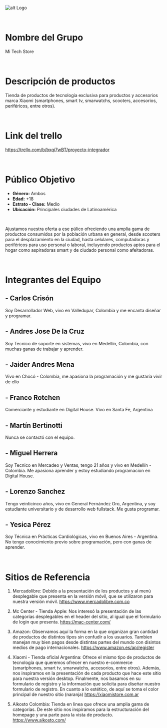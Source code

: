 ![alt Logo](https://i.ibb.co/M9dm0BR/Logo-Tech-Store.png)

<br />

# Nombre del Grupo
Mi Tech Store

<br />

# Descripción de productos
Tienda de productos de tecnología exclusiva para productos y accesorios marca Xiaomi (smartphones, smart tv, smarwatchs, scooters, accesorios, periféricos, entre otros).

<br />

# Link del trello
https://trello.com/b/bxqi7wBT/proyecto-integrador

<br />

# Público Objetivo

- **Género:** Ambos 
- **Edad:** +18
- **Estrato - Clase:** Medio
- **Ubicación:** Principales ciudades de Latinoamérica

<br />

Ajustamos nuestra oferta a ese púlico ofreciendo una amplia gama de productos consumidos por la población urbana en general, desde scooters para el desplazamiento en la ciudad, hasta celulares, computadoras y periféricos para uso personal o laboral, incluyendo productos aptos para el hogar como aspiradoras smart y de ciudado personal como afeitadoras.

<br />

# Integrantes del Equipo
## - Carlos Crisón
Soy Desarrollador Web, vivo en Valledupar, Colombia y me encanta diseñar y programar.

## - Andres Jose De la Cruz
Soy Tecnico de soporte en sistemas, vivo en Medellín, Colombia, con muchas ganas de trabajar y aprender.

## - Jaider Andres Mena
Vivo en Chocó - Colombia, me apasiona la programación y me gustaría vivir de ello

## - Franco Rotchen
Comerciante y estudiante en Digital House. Vivo en Santa Fe, Argentina

## - Martín Bertinotti
Nunca se contactó con el equipo.

## - Miguel Herrera
Soy Tecnico en Mercadeo y Ventas, tengo 21 años y vivo en Medellín - Colombia. Me apasiona aprender y estoy estudiando programacion en Digital House.

## - Lorenzo Sanchez
Tengo veinticinco años, vivo en General Fernández Oro, Argentina, y soy estudiante universitario y de desarrollo web fullstack. Me gusta programar.

## - Yesica Pérez
Soy Técnica en Prácticas Cardiológicas, vivo en Buenos Aires - Argentina. No tengo conocimiento previo sobre programación, pero con ganas de aprender.

<br />

# Sitios de Referencia
1. Mercadolibre: Debido a la presentación de los productos y al menú desplegable que presenta en la versión móvil, que se utilizaron para nuestra versión móvil. https://www.mercadolibre.com.co

2. Mc Center - Tienda Apple: Nos interesó la presentación de las categorías desplegables en el header del sitio, al igual que el formulario de login que presenta. https://mac-center.com/

3. Amazon: Observamos aquí la forma en la que organizan gran cantidad de productos de distintos tipos sin confudir a los usuarios. Tambien manejan muy bien pagos desde distintas partes del mundo con disintos medios de pago internacionales. https://www.amazon.es/ap/register

4. Xiaomi - Tienda oficial Argentina: Ofrece el mismo tipo de productos de tecnología que queremos ofrecer en nuestro e-commerce (smartphones, smart tv, smarwatchs, accesorios, entre otros). Además, nos inspiramos en la presentación de cada producto que hace este sitio para nuestra versión desktop. Finalmente, nos basamos en su formulario de registro y la información que solicita para diseñar nuestro formulario de registro. En cuanto a lo estético, de aquí se toma el color principal de nuestro sitio (naranja) https://xiaomistore.com.ar

5. Alkosto Colombia: Tienda en linea que ofrece una amplia gama de categorías. De este sitio nos inspiramos para la estructuración del homepage y una parte para la vista de producto. https://www.alkosto.com/

<br />
